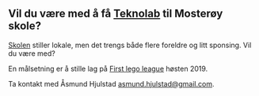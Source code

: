 ## Vil du være med å få [Teknolab](http://www.teknolabskole.no/) til Mosterøy skole?


[Skolen](https://www.minskole.no/mosteroy) stiller lokale, men det trengs både flere foreldre og litt sponsing. Vil du være med?

En målsetning er å stille lag på [First lego league](https://hjernekraft.org/fll/om-first-lego-league) høsten 2019. 

Ta kontakt med Åsmund Hjulstad <asmund.hjulstad@gmail.com>.
